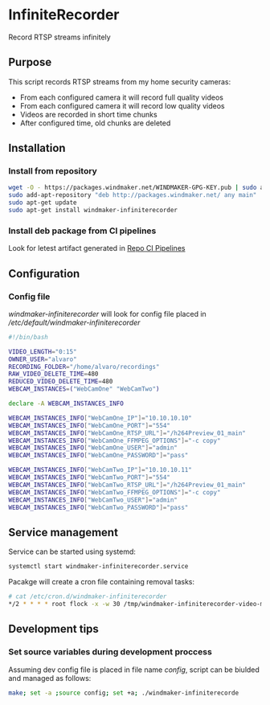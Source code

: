 # InfiniteRecorder
Record RTSP streams infinitely

## Purpose

This script records RTSP streams from my home security cameras:

 * From each configured camera it will record full quality videos
 * From each configured camera it will record low quality videos
 * Videos are recorded in short time chunks
 * After configured time, old chunks are deleted
 
## Installation

### Install from repository

```bash
wget -O - https://packages.windmaker.net/WINDMAKER-GPG-KEY.pub | sudo apt-key add -
sudo add-apt-repository "deb http://packages.windmaker.net/ any main"
sudo apt-get update
sudo apt-get install windmaker-infiniterecorder
```

### Install deb package from CI pipelines

Look for letest artifact generated in [Repo CI Pipelines](https://git.windmaker.net/a-castellano/InfiniteRecorder/-/jobs)

## Configuration
### Config file

*windmaker-infiniterecorder* will look for config file placed in */etc/default/windmaker-infiniterecorder*
```bash
#!/bin/bash

VIDEO_LENGTH="0:15"
OWNER_USER="alvaro"
RECORDING_FOLDER="/home/alvaro/recordings"
RAW_VIDEO_DELETE_TIME=480
REDUCED_VIDEO_DELETE_TIME=480
WEBCAM_INSTANCES=("WebCamOne" "WebCamTwo")

declare -A WEBCAM_INSTANCES_INFO

WEBCAM_INSTANCES_INFO["WebCamOne_IP"]="10.10.10.10"
WEBCAM_INSTANCES_INFO["WebCamOne_PORT"]="554"
WEBCAM_INSTANCES_INFO["WebCamOne_RTSP_URL"]="/h264Preview_01_main"
WEBCAM_INSTANCES_INFO["WebCamOne_FFMPEG_OPTIONS"]="-c copy"
WEBCAM_INSTANCES_INFO["WebCamOne_USER"]="admin"
WEBCAM_INSTANCES_INFO["WebCamOne_PASSWORD"]="pass"

WEBCAM_INSTANCES_INFO["WebCamTwo_IP"]="10.10.10.11"
WEBCAM_INSTANCES_INFO["WebCamTwo_PORT"]="554"
WEBCAM_INSTANCES_INFO["WebCamTwo_RTSP_URL"]="/h264Preview_01_main"
WEBCAM_INSTANCES_INFO["WebCamTwo_FFMPEG_OPTIONS"]="-c copy"
WEBCAM_INSTANCES_INFO["WebCamTwo_USER"]="admin"
WEBCAM_INSTANCES_INFO["WebCamTwo_PASSWORD"]="pass"

```

## Service management

Service can be started using systemd:
```bash
systemctl start windmaker-infiniterecorder.service
```

Pacakge will create a cron file containing removal tasks:
```bash
# cat /etc/cron.d/windmaker-infiniterecorder
*/2 * * * * root flock -x -w 30 /tmp/windmaker-infiniterecorder-video-manager.lock -c '/usr/bin/windmaker-infiniterecorder-video-manager'
```

## Development tips

### Set source variables during development proccess

Assuming dev config file is placed in file name *config*, script can be biulded and managed as follows:
```bash
make; set -a ;source config; set +a; ./windmaker-infiniterecorde
```
